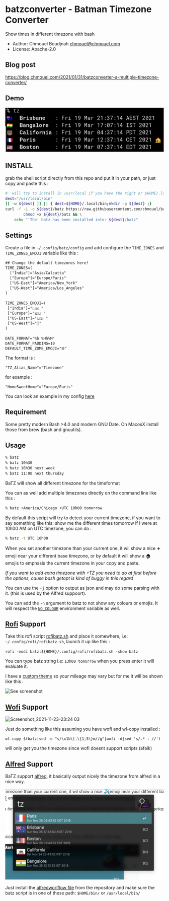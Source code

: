 #  batzconverter - Batman Timezone Converter
Show times in different timezone with bash

* Author: Chmouel Boudjnah <chmouel@chmouel.com>
* License: Apache-2.0

## Blog post 

https://blog.chmouel.com/2021/01/31/batzconverter-a-multiple-timezone-converter/

## Demo

![See screenshot](./share/screenshot.png)

## INSTALL

grab the shell script directly from this repo and put it in your path, or just copy and paste this : 

```bash
#  will try to install in /usr/local if you have the right or $HOME/.local/bin need to be in your path
dest="/usr/local/bin"
[[ -w ${dest} ]] || { dest=${HOME}/.local/bin;mkdir -p ${dest} ;}
curl -f -L -o ${dest}/batz https://raw.githubusercontent.com/chmouel/batzconverter/master/batz.sh && \
        chmod +x ${dest}/batz && \
	echo "'The' batz has been installed into: ${dest}/batz"
```

## Settings

Create a file in `~/.config/batz/config` and add configure the `TIME_ZONES` and `TIME_ZONES_EMOJI` variable like this :

```shell
## Change the default timezones here!
TIME_ZONES=(
  ["India"]="Asia/Calcutta"
  ["Europe"]="Europe/Paris"
  ["US-East"]="America/New_York"
  ["US-West"]="America/Los_Angeles"
)

TIME_ZONES_EMOJI=(
 ["India"]="🇮🇳 "
 ["Europe"]="🇪🇺 "
 ["US-East"]="🇺🇸 "
 ["US-West"]="🐻"
)

DATE_FORMAT="%b %Hh%M"
DATE_FORMAT_PADDING=10
DEFAULT_TIME_ZOME_EMOJI="🌐"
```


The format is :

    "TZ_Alias_Name"="Timezone"

for example :

    "HomeSweetHome"="Europe/Paris"

You can look an example in my config [here](https://gitlab.com/chmouel/rc-config/-/blob/main/batz/config)

## Requirement

Some pretty modern Bash >4.0 and modern GNU Date. On MacosX install those from brew (bash and gnuutils).

## Usage
```bash
% batz
% batz 10h30
% batz 10h30 next week
% batz 11:00 next thursday
```

BaTZ  will show all different timezone for the timeformat

You can as well add multiple timezones directly on the command line like this :
```bash
% batz +America/Chicago +UTC 10h00 tomorrow
```

By default this script will try to detect your current timezone, if you want
to say something like this: 
show me the different times tomorrow if I were at 10h00 AM on UTC timezone, you can do :

```bash
% batz -t UTC 10h00
````

When you set another timezone than your current one, it wil show a nice ✈️emoji
near your different base timezone, or by default it will show a 🏠 emojis to
emphasis the current timezone in your copy and paste.

*If you want to add extra timezone with +TZ you need to do at first before the
options, cause bash getopt is kind of buggy in this regard*

You can use the `-j` option to output as json and may do some parsing with it.
(this is used by the Alfred suppoort).

You can add the `-n` argument to batz to not show any colours or emojis. It
will respect the [`NO_COLOUR`](https://no-color.org/) environment variable as
well.

## [Rofi](https://github.com/davatorium/rofi) Support

Take this rofi script [rofibatz.sh](./share/rofibatz.sh) and place it somewhere, i.e: `~/.config/rofi/rofibatz.sh`, launch it up like this : 

`rofi -modi batz:${HOME}/.config/rofi/rofibatz.sh -show batz`

You can type batz string i.e: `13h00 tomorrow` when you press enter it will evaluate it.

I have a [custom theme](https://github.com/chmouel/mounch/blob/main/rofi/mounch.rasi) so your mileage may vary but for me it will be shown like this : 

![See screenshot](./share/rofibatz.png)

## [Wofi](https://hg.sr.ht/~scoopta/wofi) Support

![Screenshot_2021-11-23-23:24 03](https://user-images.githubusercontent.com/98980/143138764-574a7885-dc02-4c78-ad24-0c44d88f1bc0.png)


Just do something like this assuming you have wofi and wl-copy installed :

```shell
wl-copy $(batz|sed -e "s/\x1b\[.\{1,5\}m//g"|wofi -d|sed 's/.* : //')
```

will only get you the timezone since wofi doesnt support scripts (afaik)

## [Alfred](https://www.alfredapp.com/) Support

BaTZ support [alfred](https://www.alfredapp.com/), it basically output nicely the timezone from alfred in a nice way.

![See screenshot](./alfredworkflow/screenshot.png)

Just install the [alfredworlflow file](./alfredworkflow/TZ.alfredworkflow) from the repository
and make sure the batz script is in one of these path: `$HOME/bin/` or `/usr/local/bin/`
